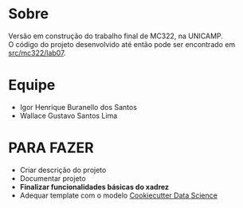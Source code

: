 # Sobre
Versão em construção do trabalho final de MC322, na UNICAMP.  
O código do projeto desenvolvido até então pode ser encontrado em [src/mc322/lab07](./src/mc322/lab07).

# Equipe
* Igor Henrique Buranello dos Santos
* Wallace Gustavo Santos Lima

# PARA FAZER
* Criar descrição do projeto
* Documentar projeto
* **Finalizar funcionalidades básicas do xadrez**
* Adequar template com o modelo [Cookiecutter Data Science](https://drivendata.github.io/cookiecutter-data-science/)
